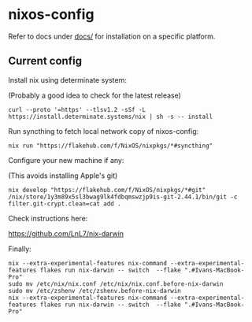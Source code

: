 # nixos-config

Refer to docs under [docs/](docs/) for installation on a specific
platform.

## Current config

Install nix using determinate system:

(Probably a good idea to check for the latest release)

```console
curl --proto '=https' --tlsv1.2 -sSf -L https://install.determinate.systems/nix | sh -s -- install
```

Run syncthing to fetch local network copy of nixos-config:

```console
nix run "https://flakehub.com/f/NixOS/nixpkgs/*#syncthing"
```

Configure your new machine if any:

(This avoids installing Apple's git)

```console
nix develop "https://flakehub.com/f/NixOS/nixpkgs/*#git"
/nix/store/1y3m89x5sl3bwag9lk4fdbqmswzjp9is-git-2.44.1/bin/git -c filter.git-crypt.clean=cat add .
```

Check instructions here:

<https://github.com/LnL7/nix-darwin>

Finally:

```console
nix --extra-experimental-features nix-command --extra-experimental-features flakes run nix-darwin -- switch  --flake ".#Ivans-MacBook-Pro"
sudo mv /etc/nix/nix.conf /etc/nix/nix.conf.before-nix-darwin
sudo mv /etc/zshenv /etc/zshenv.before-nix-darwin
nix --extra-experimental-features nix-command --extra-experimental-features flakes run nix-darwin -- switch  --flake ".#Ivans-MacBook-Pro"
```
